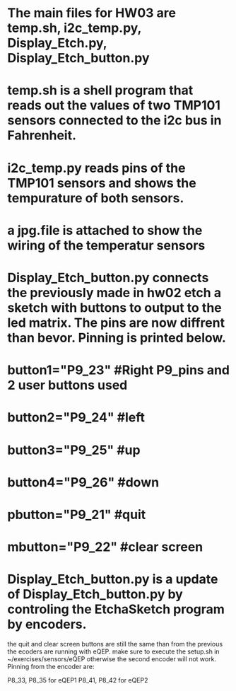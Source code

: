 # The main files for HW03 are temp.sh, i2c_temp.py, Display_Etch.py, Display_Etch_button.py

# temp.sh is a shell program that reads out the values of two TMP101 sensors connected to the i2c bus in Fahrenheit.

# i2c_temp.py reads pins of the TMP101 sensors and shows the tempurature of both sensors.

# a jpg.file is attached to show the wiring of the temperatur sensors

# Display_Etch_button.py connects the previously made in hw02 etch a sketch with buttons to output to the led matrix. The pins are now diffrent than bevor. Pinning is printed below.
  
  # button1="P9_23" #Right P9_pins and 2 user buttons used
  # button2="P9_24" #left
  # button3="P9_25" #up
  # button4="P9_26" #down
  # pbutton="P9_21" #quit
  # mbutton="P9_22" #clear screen



# Display_Etch_button.py is a update of Display_Etch_button.py by controling the EtchaSketch program by encoders. 
  the quit and clear screen buttons are still the same than from the previous 
  the ecoders are running with eQEP. make sure to execute the setup.sh in ~/exercises/sensors/eQEP otherwise the second encoder will not work. 
  Pinning from the encoder are:

   P8_33, P8_35 for eQEP1
   P8_41, P8_42 for eQEP2


